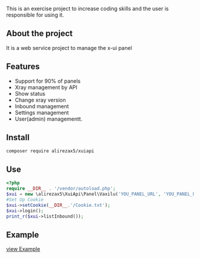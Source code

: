 This is an exercise project to increase coding skills and the user is responsible for using it.

## About the project

It is a web service project to manage the x-ui panel

## Features

* Support for 90% of panels
* Xray management by API
* Show status
* Change xray version
* Inbound management
* Settings management
* User(admin) managementt.

## Install

``
composer require alirezax5/xuiapi
``

## Use  
```php 
<?php
require __DIR__ . '/vendor/autoload.php';
$xui = new \alirezax5\XuiApi\Panel\Vaxilu('YOU_PANEL_URL', 'YOU_PANEL_USERNAME', 'YOU_PANEL_PASSWORD');
#Set Up Cookie
$xui->setCookie(__DIR__.'/Cookie.txt');
$xui->login();
print_r($xui->listInbound());
```

## Example
[view Example](https://github.com/alirezax5/xuiapi/tree/main/Examples)
